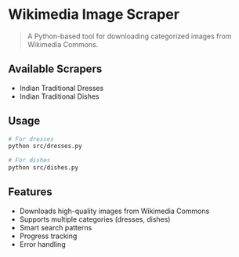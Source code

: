  # Wikimedia Image Scraper

> A Python-based tool for downloading categorized images from Wikimedia Commons.

## Available Scrapers
- Indian Traditional Dresses
- Indian Traditional Dishes

## Usage
```bash
# For dresses
python src/dresses.py

# For dishes
python src/dishes.py
```

## Features
- Downloads high-quality images from Wikimedia Commons
- Supports multiple categories (dresses, dishes)
- Smart search patterns
- Progress tracking
- Error handling
